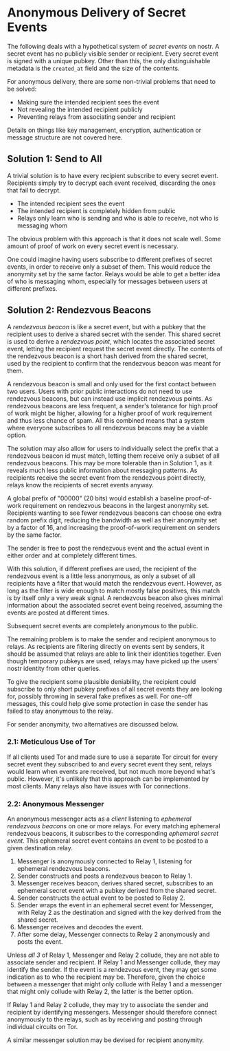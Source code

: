 Anonymous Delivery of Secret Events
===================================

The following deals with a hypothetical system of _secret events_ on nostr. A
secret event has no publicly visible sender or recipient. Every secret event is
signed with a unique pubkey. Other than this, the only distinguishable metadata
is the `created_at` field and the size of the contents.

For anonymous delivery, there are some non-trivial problems that need to be
solved:

- Making sure the intended recipient sees the event
- Not revealing the intended recipient publicly
- Preventing relays from associating sender and recipient

Details on things like key management, encryption, authentication or message
structure are not covered here.


Solution 1: Send to All
-----------------------

A trivial solution is to have every recipient subscribe to every secret event.
Recipients simply try to decrypt each event received, discarding the ones that
fail to decrypt.

- The intended recipient sees the event
- The intended recipient is completely hidden from public
- Relays only learn who is sending and who is able to receive, not who is
  messaging whom

The obvious problem with this approach is that it does not scale well. Some
amount of proof of work on every secret event is necessary.

One could imagine having users subscribe to different prefixes of secret events,
in order to receive only a subset of them. This would reduce the anonymity set
by the same factor. Relays would be able to get a better idea of who is
messaging whom, especially for messages between users at different prefixes.


Solution 2: Rendezvous Beacons
------------------------------

A _rendezvous beacon_ is like a secret event, but with a pubkey that the
recipient uses to derive a shared secret with the sender. This shared secret is
used to derive a _rendezvous point_, which locates the associated secret event,
letting the recipient request the secret event directly. The contents of the
rendezvous beacon is a short hash derived from the shared secret, used by the
recipient to confirm that the rendezvous beacon was meant for them.

A rendezvous beacon is small and only used for the first contact between two
users. Users with prior public interactions do not need to use rendezvous
beacons, but can instead use implicit rendezvous points. As rendezvous beacons
are less frequent, a sender's tolerance for high proof of work might be higher,
allowing for a higher proof of work requirement and thus less chance of spam.
All this combined means that a system where everyone subscribes to all
rendezvous beacons may be a viable option.

The solution may also allow for users to individually select the prefix that a
rendezvous beacon id must match, letting them receive only a subset of all
rendezvous beacons. This may be more tolerable than in Solution 1, as it reveals
much less public information about messaging patterns. As recipients receive the
secret event from the rendezvous point directly, relays know the recipients of
secret events anyway.

A global prefix of "00000" (20 bits) would establish a baseline proof-of-work
requirement on rendezvous beacons in the largest anonymity set. Recipients
wanting to see fewer rendezvous beacons can choose one extra random prefix
digit, reducing the bandwidth as well as their anonymity set by a factor of 16,
and increasing the proof-of-work requirement on senders by the same factor.

The sender is free to post the rendezvous event and the actual event in either
order and at completely different times.

With this solution, if different prefixes are used, the recipient of the
rendezvous event is a little less anonymous, as only a subset of all recipients
have a filter that would match the rendezvous event. However, as long as the
filter is wide enough to match mostly false positives, this match is by itself
only a very weak signal. A rendezvous beacon also gives minimal information
about the associated secret event being received, assuming the events are posted
at different times.

Subsequent secret events are completely anonymous to the public.

The remaining problem is to make the sender and recipient anonymous to relays.
As recipients are filtering directly on events sent by senders, it should be
assumed that relays are able to link their identities together. Even though
temporary pubkeys are used, relays may have picked up the users' nostr identity
from other queries.

To give the recipient some plausible deniability, the recipient could subscribe
to only short pubkey prefixes of all secret events they are looking for,
possibly throwing in several fake prefixes as well. For one-off messages, this
could help give some protection in case the sender has failed to stay anonymous
to the relay.

For sender anonymity, two alternatives are discussed below.

### 2.1: Meticulous Use of Tor ###

If all clients used Tor and made sure to use a separate Tor circuit for every
secret event they subscribed to and every secret event they sent, relays
would learn when events are received, but not much more beyond what's public.
However, it's unlikely that this approach can be implemented by most clients.
Many relays also have issues with Tor connections.

### 2.2: Anonymous Messenger ###

An anonymous messenger acts as a _client_ listening to _ephemeral rendezvous
beacons_ on one or more relays. For every matching ephemeral rendezvous beacons,
it subscribes to the corresponding _ephemeral secret event_. This ephemeral
secret event contains an event to be posted to a given destination relay.

1. Messenger is anonymously connected to Relay 1, listening for ephemeral
   rendezvous beacons.
2. Sender constructs and posts a rendezvous beacon to Relay 1.
3. Messenger receives beacon, derives shared secret, subscribes to an ephemeral
   secret event with a pubkey derived from the shared secret.
4. Sender constructs the actual event to be posted to Relay 2.
5. Sender wraps the event in an ephemeral secret event for Messenger, with Relay
   2 as the destination and signed with the key derived from the shared secret.
6. Messenger receives and decodes the event.
7. After some delay, Messenger connects to Relay 2 anonymously and posts the event.

Unless _all 3_ of Relay 1, Messenger and Relay 2 collude, they are not able to
associate sender and recipient. If Relay 1 and Messenger collude, they may
identify the sender. If the event is a rendezvous event, they may get some
indication as to who the recipient may be. Therefore, given the choice between a
messenger that might only collude with Relay 1 and a messenger that might only
collude with Relay 2, the latter is the better option.

If Relay 1 and Relay 2 collude, they may try to associate the sender and
recipient by identifying messengers. Messenger should therefore connect
anonymously to the relays, such as by receiving and posting through individual
circuits on Tor.

A similar messenger solution may be devised for recipient anonymity.
